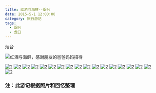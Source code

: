 ```yaml
---
title: 红酒与海鲜--烟台
date: 2015-5-1 12:00:00
category: 旅行游记
tags:
  - 烟台
  - 龙口
---
```


烟台

![红酒与海鲜，感谢朋友的爸爸妈妈招待](红酒与海鲜--烟台/1.jpg)


<!--more-->

![2](红酒与海鲜--烟台/2.jpg)
![2](红酒与海鲜--烟台/3.jpg)
![2](红酒与海鲜--烟台/4.jpg)
![2](红酒与海鲜--烟台/5.jpg)
![2](红酒与海鲜--烟台/6.jpg)
![2](红酒与海鲜--烟台/7.jpg)
![2](红酒与海鲜--烟台/8.jpg)
![2](红酒与海鲜--烟台/9.jpg)
![2](红酒与海鲜--烟台/10.jpg)
![2](红酒与海鲜--烟台/11.jpg)
![2](红酒与海鲜--烟台/12.jpg)
![2](红酒与海鲜--烟台/13.jpg)
![2](红酒与海鲜--烟台/14.jpg)
![2](红酒与海鲜--烟台/15.jpg)
![2](红酒与海鲜--烟台/16.jpg)
![2](红酒与海鲜--烟台/17.jpg)
![2](红酒与海鲜--烟台/18.jpg)
![2](红酒与海鲜--烟台/19.jpg)



### 注：此游记根据照片和回忆整理
